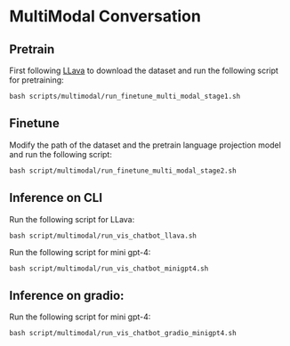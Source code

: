 # MultiModal Conversation
## Pretrain
First following [LLava](https://github.com/haotian-liu/LLaVA) to download the dataset and run the following script for pretraining:
```
bash scripts/multimodal/run_finetune_multi_modal_stage1.sh
``` 

## Finetune
Modify the path of the dataset and the pretrain language projection model and run the following script:
```
bash script/multimodal/run_finetune_multi_modal_stage2.sh
```

## Inference on CLI
Run the following script for LLava:
```
bash script/multimodal/run_vis_chatbot_llava.sh

```

Run the following script for mini gpt-4:
```
bash script/multimodal/run_vis_chatbot_minigpt4.sh
```

## Inference on gradio:
Run the following script for mini gpt-4:
```
bash script/multimodal/run_vis_chatbot_gradio_minigpt4.sh
```